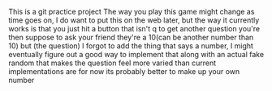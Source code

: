 This is a git practice project 
The way you play this game might change as time goes on, I do want to put this on the web later, but the way it currently works is that you just hit a button that isn't q to get another question
you're then suppose to ask your friend they're a 10(can be another number than 10) but (the question) I forgot to add the thing that says a number, I might eventually figure out a good way to implement that along 
with an actual fake random that makes the question feel more varied than current implementations are
for now its probably better to make up your own number
